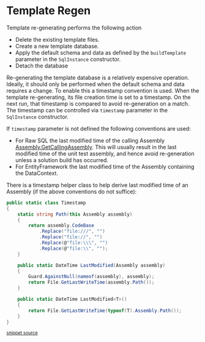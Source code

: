 <!--
GENERATED FILE - DO NOT EDIT
This file was generated by [MarkdownSnippets](https://github.com/SimonCropp/MarkdownSnippets).
Source File: /pages/mdsource/template-regen.source.md
To change this file edit the source file and then run MarkdownSnippets.
-->
# Template Regen

Template re-generating performs the following action

 * Delete the existing template files.
 * Create a new template database.
 * Apply the default schema and data as defined by the `buildTemplate` parameter in the `SqlInstance` constructor.
 * Detach the database

Re-generating the template database is a relatively expensive operation. Ideally, it should only be performed when the default schema and data requires a change. To enable this a timestamp convention is used. When the template re-generating, its file creation time is set to a timestamp. On the next run, that timestamp is compared to avoid re-generation on a match. The timestamp can be controlled via `timestamp` parameter in the `SqlInstance` constructor.

If `timestamp` parameter is not defined the following conventions are used:

 * For Raw SQL the last modified time of the calling Assembly [Assembly.GetCallingAssembly](https://docs.microsoft.com/en-us/dotnet/api/system.reflection.assembly.getcallingassembly). This will usually result in the last modified time of the unit test assembly, and hence avoid re-generation unless a solution build has occurred.
 * For EntityFramework the last modified time of the Assembly containing the DataContext.

There is a timestamp helper class to help derive last modified time of an Assembly (if the above conventions do not suffice):

<!-- snippet: Timestamp -->
```cs
public static class Timestamp
{
    static string Path(this Assembly assembly)
    {
        return assembly.CodeBase
            .Replace("file:///", "")
            .Replace("file://", "")
            .Replace(@"file:\\\", "")
            .Replace(@"file:\\", "");
    }

    public static DateTime LastModified(Assembly assembly)
    {
        Guard.AgainstNull(nameof(assembly), assembly);
        return File.GetLastWriteTime(assembly.Path());
    }

    public static DateTime LastModified<T>()
    {
        return File.GetLastWriteTime(typeof(T).Assembly.Path());
    }
}
```
<sup>[snippet source](/src/LocalDb/Timestamp.cs#L11-L34)</sup>
<!-- endsnippet -->
